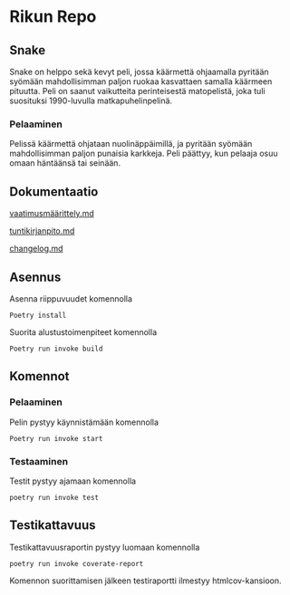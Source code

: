 

# Rikun Repo

## Snake

Snake on helppo sekä kevyt peli, jossa käärmettä ohjaamalla pyritään syömään mahdollisimman paljon ruokaa kasvattaen samalla käärmeen pituutta. Peli on saanut vaikutteita perinteisestä matopelistä, joka tuli suosituksi 1990-luvulla matkapuhelinpelinä.

### Pelaaminen
Pelissä käärmettä ohjataan nuolinäppäimillä, ja pyritään syömään mahdollisimman paljon punaisia karkkeja. Peli päättyy, kun pelaaja osuu omaan häntäänsä tai seinään.

## Dokumentaatio

[vaatimusmäärittely.md](https://github.com/SuperTLP/ot-harjoitustyo/blob/master/laskarit/viikko1/vaatimusmäärittely.md)

[tuntikirjanpito.md](https://github.com/SuperTLP/ot-harjoitustyo/blob/master/dokumentaatio/tuntikirjanpito.md)

[changelog.md](https://github.com/SuperTLP/ot-harjoitustyo/blob/master/dokumentaatio/changelog.md)



## Asennus

Asenna riippuvuudet komennolla
~~~
Poetry install
~~~
Suorita alustustoimenpiteet komennolla
~~~
Poetry run invoke build
~~~

## Komennot

### Pelaaminen
Pelin pystyy käynnistämään komennolla
~~~
Poetry run invoke start
~~~

### Testaaminen
Testit pystyy ajamaan komennolla
~~~
poetry run invoke test
~~~

## Testikattavuus
Testikattavuusraportin pystyy luomaan komennolla
~~~
poetry run invoke coverate-report
~~~
Komennon suorittamisen jälkeen testiraportti ilmestyy htmlcov-kansioon.

